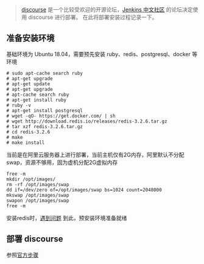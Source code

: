 > [discourse](https://github.com/discourse/discourse) 是一个比较受欢迎的开源论坛，[Jenkins 中文社区](https://jenkins-zh.cn) 的论坛决定使用 discourse 进行部署。
在此将部署安装过程记录一下。

## 准备安装环境
基础环境为 Ubuntu 18.04，需要预先安装 ruby、redis、postgresql、docker 等环境
```
# sudo apt-cache search ruby
# apt-get upgrade
# apt-get update 
# apt-get upgrade 
# apt-cache search ruby
# apt-get install ruby
# ruby -v
# apt-get install postgresql
# wget -qO- https://get.docker.com/ | sh
# wget http://download.redis.io/releases/redis-3.2.6.tar.gz
# tar xzf redis-3.2.6.tar.gz
# cd redis-3.2.6
# make
# make install
```


当前是在阿里云服务器上进行部署，当前主机仅有2G内存，阿里默认不分配swap，资源不够用，固为虚机分配2G虚拟内存
```
free -m
mkdir /opt/images/
rm -rf /opt/images/swap
dd if=/dev/zero of=/opt/images/swap bs=1024 count=2048000
mkswap /opt/images/swap
swapon /opt/images/swap
free -m
```

安装redis时，[遇到问题](https://blog.csdn.net/galaxiansheng/article/details/100657139)
到此，预安装环境准备就绪

## 部署 discourse
参照[官方步骤](https://github.com/discourse/discourse/blob/master/docs/INSTALL-cloud.md)